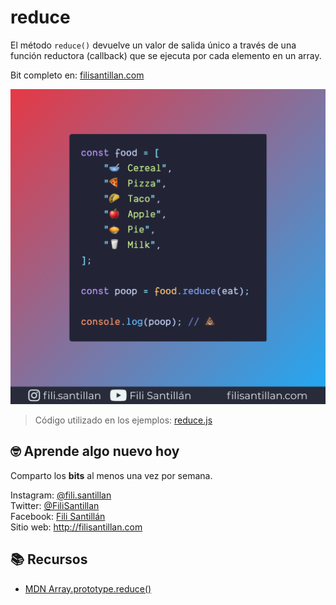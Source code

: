 # reduce

El método `reduce()` devuelve un valor de salida único a través de una función
reductora (callback) que se ejecuta por cada elemento en un array.

Bit completo en: [filisantillan.com](https://filisantillan.com/bits/reduce/)

![reduce javascript](./reduce.png)

> Código utilizado en los ejemplos: [reduce.js](./reduce.js)

## 🤓 Aprende algo nuevo hoy

Comparto los **bits** al menos una vez por semana.

Instagram: [@fili.santillan](https://www.instagram.com/fili.santillan/)  
Twitter: [@FiliSantillan](https://twitter.com/FiliSantillan)  
Facebook: [Fili Santillán](https://www.facebook.com/FiliSantillan96/)  
Sitio web: http://filisantillan.com

## 📚 Recursos

-   [MDN Array.prototype.reduce()](https://developer.mozilla.org/en-US/docs/Web/JavaScript/Reference/Global_Objects/Array/reduce)
